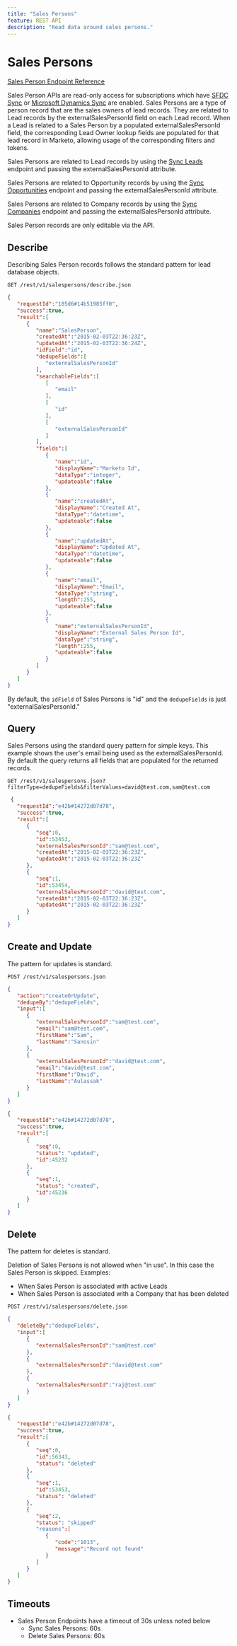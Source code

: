 ```yaml
---
title: "Sales Persons"
feature: REST API
description: "Read data around sales persons."
---
```


# Sales Persons

[Sales Person Endpoint Reference](https://developer.adobe.com/marketo-apis/api/mapi/#tag/Sales-Persons)

Sales Person APIs are read-only access for subscriptions which have [SFDC Sync](https://experienceleague.adobe.com/en/docs/marketo/using/product-docs/crm-sync/salesforce-sync/sfdc-sync-details/sfdc-sync-field-sync) or [Microsoft Dynamics Sync](https://experienceleague.adobe.com/en/docs/marketo/using/product-docs/crm-sync/microsoft-dynamics/microsoft-dynamics-sync-details/microsoft-dynamics-sync-user-sync) are enabled. Sales Persons are a type of person record that are the sales owners of lead records. They are related to Lead records by the externalSalesPersonId field on each Lead record. When a Lead is related to a Sales Person by a populated externalSalesPersonId field, the corresponding Lead Owner lookup fields are populated for that lead record in Marketo, allowing usage of the corresponding filters and tokens.

Sales Persons are related to Lead records by using the [Sync Leads](https://developer.adobe.com/marketo-apis/api/mapi/#tag/Leads/operation/syncLeadUsingPOST) endpoint and passing the externalSalesPersonId attribute.

Sales Persons are related to Opportunity records by using the [Sync Opportunities](https://developer.adobe.com/marketo-apis/api/mapi/#tag/Opportunities/operation/syncOpportunitiesUsingPOST) endpoint and passing the externalSalesPersonId attribute.

Sales Persons are related to Company records by using the [Sync Companies](https://developer.adobe.com/marketo-apis/api/mapi/#tag/Companies/operation/syncCompaniesUsingPOST) endpoint and passing the externalSalesPersonId attribute.

Sales Person records are only editable via the API.

## Describe

Describing Sales Person records follows the standard pattern for lead database objects.

```
GET /rest/v1/salespersons/describe.json
```

```json
{  
   "requestId":"185d6#14b51985ff0",
   "success":true,
   "result":[  
      {  
         "name":"SalesPerson",
         "createdAt":"2015-02-03T22:36:23Z",
         "updatedAt":"2015-02-03T22:36:24Z",
         "idField":"id",
         "dedupeFields":[  
            "externalSalesPersonId"
         ],
         "searchableFields":[  
            [  
               "email"
            ],
            [  
               "id"
            ],
            [
               "externalSalesPersonId"
            ]
         ],
         "fields":[  
            {  
               "name":"id",
               "displayName":"Marketo Id",
               "dataType":"integer",
               "updateable":false
            },
            {  
               "name":"createdAt",
               "displayName":"Created At",
               "dataType":"datetime",
               "updateable":false
            },
            {  
               "name":"updatedAt",
               "displayName":"Updated At",
               "dataType":"datetime",
               "updateable":false
            },
            {  
               "name":"email",
               "displayName":"Email",
               "dataType":"string",
               "length":255,
               "updateable":false
            },
            {  
               "name":"externalSalesPersonId",
               "displayName":"External Sales Person Id",
               "dataType":"string",
               "length":255,
               "updateable":false
            }
         ]
      }
   ]
}
```

By default, the `idField` of Sales Persons is "id" and the `dedupeFields` is just "externalSalesPersonId."

## Query

Sales Persons using the standard query pattern for simple keys. This example shows the user's email being used as the externalSalesPersonId. By default the query returns all fields that are populated for the returned records.

```
GET /rest/v1/salespersons.json?filterType=dedupeFields&filterValues=david@test.com,sam@test.com
```

```json
 {  
   "requestId":"e42b#14272d07d78",
   "success":true,
   "result":[  
      {  
         "seq":0,
         "id":53453,
         "externalSalesPersonId":"sam@test.com",
         "createdAt":"2015-02-03T22:36:23Z",
         "updatedAt":"2015-02-03T22:36:23Z"
      },
      {  
         "seq":1,
         "id":53454,
         "externalSalesPersonId":"david@test.com",
         "createdAt":"2015-02-03T22:36:23Z",
         "updatedAt":"2015-02-03T22:36:23Z"
      }
   ]
}
```

## Create and Update

The pattern for updates is standard.

```
POST /rest/v1/salespersons.json
```

```json
{
   "action":"createOrUpdate",
   "dedupeBy":"dedupeFields",
   "input":[
      {
         "externalSalesPersonId":"sam@test.com",
         "email":"sam@test.com",
         "firstName":"Sam",
         "lastName":"Sanosin"
      },
      {
         "externalSalesPersonId":"david@test.com",
         "email":"david@test.com",
         "firstName":"David",
         "lastName":"Aulassak"
      }
   ]
}
```

```json
{
   "requestId":"e42b#14272d07d78",
   "success":true,
   "result":[
      {
         "seq":0,
         "status": "updated",
         "id":45232
      },
      {
         "seq":1,
         "status": "created",
         "id":45236
      }
   ]
}
```

## Delete

The pattern for deletes is standard.

Deletion of Sales Persons is not allowed when "in use". In this case the Sales Person is skipped. Examples:

- When Sales Person is associated with active Leads
- When Sales Person is associated with a Company that has been deleted

```
POST /rest/v1/salespersons/delete.json
```

```json
{  
   "deleteBy":"dedupeFields",
   "input":[  
      {  
         "externalSalesPersonId":"sam@test.com"
      },
      {  
         "externalSalesPersonId":"david@test.com"
      },
      {  
         "externalSalesPersonId":"raj@test.com"
      }
   ]
}

```

```json
{
   "requestId":"e42b#14272d07d78",
   "success":true,
   "result":[
      {
         "seq":0,
         "id":56343,
         "status": "deleted"
      },
      {
         "seq":1,
         "id":53453,
         "status": "deleted"
      },
      {
         "seq":2,
         "status": "skipped"
         "reasons":[
            {
               "code":"1013",
               "message":"Record not found"
            }
         ]
      }
   ]
}
```

## Timeouts

- Sales Person Endpoints have a timeout of 30s unless noted below
    - Sync Sales Persons: 60s
    - Delete Sales Persons: 60s
